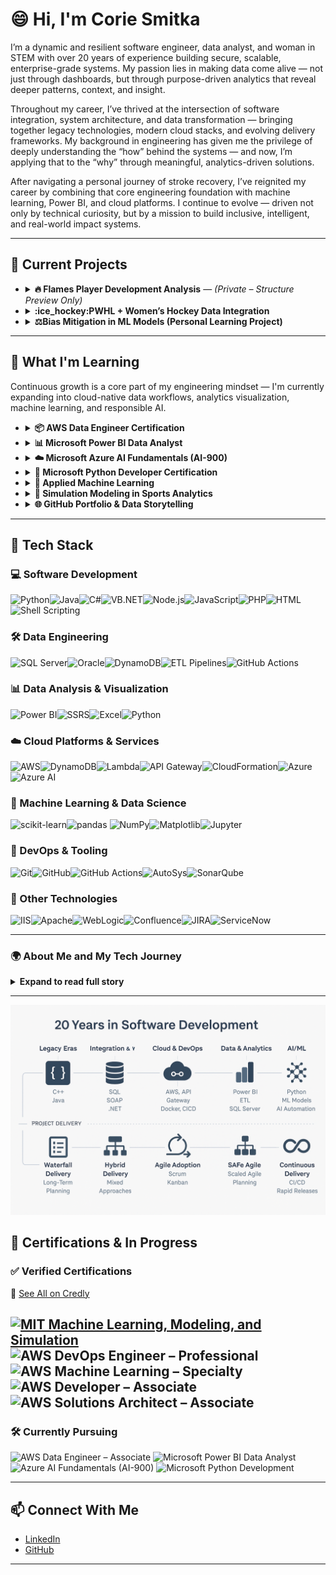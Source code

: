 
# 😄 Hi, I'm Corie Smitka


I’m a dynamic and resilient software engineer, data analyst, and woman in STEM with over 20 years of experience building secure, scalable, enterprise-grade systems. My passion lies in making data come alive — not just through dashboards, but through purpose-driven analytics that reveal deeper patterns, context, and insight.

Throughout my career, I’ve thrived at the intersection of software integration, system architecture, and data transformation — bringing together legacy technologies, modern cloud stacks, and evolving delivery frameworks. My background in engineering has given me the privilege of deeply understanding the “how” behind the systems — and now, I’m applying that to the “why” through meaningful, analytics-driven solutions.

After navigating a personal journey of stroke recovery, I’ve reignited my career by combining that core engineering foundation with machine learning, Power BI, and cloud platforms. I continue to evolve — driven not only by technical curiosity, but by a mission to build inclusive, intelligent, and real-world impact systems.

---

## 🔭 Current Projects
- <details>
  <summary><strong>🔥 Flames Player Development Analysis</strong> — <em>(Private – Structure Preview Only)</em></summary>

  A structured, end-to-end project built around NHL and PWHL player development pipelines:

  - NHL API integration (roster, player, game logs)
  - Power BI dashboards for performance tracking
  - ML-based growth modeling for player comparison
  - Gender equity analysis inspired by *Invisible Women*
  - SQL-based performance views and filtered pipelines for Power BI
  - GitHub integration with templated public/private structure

  This project merges my technical background with my passion for **sports analytics** and **gender inclusion in STEM** — using data to identify growth trends, disparities, and opportunities across men’s and women’s hockey.

  🔗 [View Repo (Structure Only)](https://github.com/coriesmitka/flames-player-development-template)

  </details>

- <details>
  <summary><strong>:ice_hockey:PWHL + Women’s Hockey Data Integration</strong></summary>

  Companion project to bring visibility and structure to women’s hockey data.  
  Focused on **data normalization, visibility equity**, and **eventual ML comparison** with men’s data.  
  Technologies: **Python, JSON APIs, data modeling**

  </details>

- <details>
  <summary><strong>⚖️Bias Mitigation in ML Models (Personal Learning Project)</strong></summary>

  As part of expanding into **Responsible AI**, this project explores bias detection and mitigation using real-world datasets.  
  Toolkit exploration includes: **IBM AI Fairness 360**, **What-If Tool**, and **model auditing techniques**.  
  📚 Also paired with current course learnings in ethical ML design.

  </details>
  
---

## 🧠 What I'm Learning

Continuous growth is a core part of my engineering mindset — I'm currently expanding into cloud-native data workflows, analytics visualization, machine learning, and responsible AI.

- <details>
  <summary><strong>📦 AWS Data Engineer Certification</strong></summary>
  
  Building serverless pipelines, event-driven processing, and scalable analytics architecture on AWS.  
  Focus areas include:
  - **AWS Lambda**, **API Gateway**, and **DynamoDB** for serverless compute and integration  
  - **Glue**, **Athena**, **Redshift**, and **EMR** for data processing, transformation, and warehousing  
  - **S3-based Data Lakes** for storage, cataloging, and querying structured and semi-structured data  
  - Applying cloud-native best practices for secure, efficient data pipelines
  
  </details>

- <details>
  <summary><strong>📊 Microsoft Power BI Data Analyst</strong></summary>

  Designing actionable dashboards and enterprise semantic models.  
  Learning advanced **DAX**, **data shaping**, and **model-driven insights** for business storytelling.
  </details>

- <details>
  <summary><strong>☁️ Microsoft Azure AI Fundamentals (AI-900)</strong></summary>

  Exploring the foundational concepts of **AI, machine learning**, and **natural language processing** within Azure’s ecosystem.  
  Topics include:
  - Core ML types: **classification**, **regression**, and **clustering**
  - Overview of **Azure AI services**: Vision, Speech, Language, and Decision APIs
  - Understanding **Responsible AI** principles: fairness, accountability, transparency, and privacy
  - Real-world use cases for AI in **healthcare**, **finance**, and **public sector solutions**
  
  The course supports a deeper commitment to **trustworthy AI design** and data ethics in applied environments.

  </details>

- <details>
  <summary><strong>🐍 Microsoft Python Developer Certification</strong></summary>

  Reinforcing clean Python development practices with emphasis on readability, maintainability, and data use cases.  
  Covers functions, classes, file I/O, modules, and intro-level data work.
  </details>

- <details>
  <summary><strong>🧠 Applied Machine Learning</strong></summary>

  Studying real-world ML workflows focused on **data preparation**, **model building**, and **evaluation** in Python.  
  Areas of focus include:
  - Core models: **time-series forecasting**, **linear regression**, **logistic regression**, and **classification algorithms**
  - Tools: **scikit-learn**, **pandas**, **NumPy**, and **Matplotlib/Seaborn** for exploratory analysis and model prototyping
  - Evaluation methods: **cross-validation**, **confusion matrix**, **ROC curves**, and **accuracy/recall trade-offs**
  - Early-stage planning for integrating ML insights into the **Flames Player Development Analysis** project to support predictive growth modeling

  This work bridges software engineering expertise with machine learning — adding depth to my evolving data science skill set.

  </details>

- <details>
  <summary><strong>🧮 Simulation Modeling in Sports Analytics</strong></summary>

  Using **mathematical modeling** to simulate player development, team dynamics, and competitive performance.  
  Current areas of exploration include:
  - Building and solving **differential equations** to model growth over time
  - Mapping data-derived trends into **predictive simulation frameworks**
  - Exploring resistance factors such as fatigue, injury (proxy via injury APIs), or line changes
  - Applying theoretical models to **NHL and PWHL player performance** trajectories

  This layer blends systems engineering, applied mathematics, and performance data into real-world insights.

  </details>

- <details>
  <summary><strong>🌐 GitHub Portfolio & Data Storytelling</strong></summary>

  Designing a structured, narrative-rich GitHub presence to showcase real-world data projects.  
  Focus on **readme design**, **visual consistency**, and **data transparency**.
  </details>
---
## 🧰 Tech Stack

### 💻 Software Development
![Python](https://img.shields.io/badge/Python-3776AB?style=for-the-badge&logo=python&logoColor=white)![Java](https://img.shields.io/badge/Java-007396?style=for-the-badge&logo=java&logoColor=white)![C#](https://img.shields.io/badge/C%23-239120?style=for-the-badge&logo=c-sharp&logoColor=white)![VB.NET](https://img.shields.io/badge/VB.NET-68217A?style=for-the-badge&logo=dotnet&logoColor=white)![Node.js](https://img.shields.io/badge/Node.js-339933?style=for-the-badge&logo=nodedotjs&logoColor=white)![JavaScript](https://img.shields.io/badge/JavaScript-F7DF1E?style=for-the-badge&logo=javascript&logoColor=black)![PHP](https://img.shields.io/badge/PHP-777BB4?style=for-the-badge&logo=php&logoColor=white)![HTML](https://img.shields.io/badge/HTML5-E34F26?style=for-the-badge&logo=html5&logoColor=white)![Shell Scripting](https://img.shields.io/badge/Shell%20Script-121011?style=for-the-badge&logo=gnu-bash&logoColor=white)
### 🛠️ Data Engineering
![SQL Server](https://img.shields.io/badge/SQL%20Server-CC2927?style=for-the-badge&logo=microsoftsqlserver&logoColor=white)![Oracle](https://img.shields.io/badge/Oracle-F80000?style=for-the-badge&logo=oracle&logoColor=white)![DynamoDB](https://img.shields.io/badge/DynamoDB-4053D6?style=for-the-badge&logo=amazon-dynamodb&logoColor=white)![ETL Pipelines](https://img.shields.io/badge/ETL%20Pipelines-A020F0?style=for-the-badge&logo=data&logoColor=white)![GitHub Actions](https://img.shields.io/badge/GitHub%20Actions-2088FF?style=for-the-badge&logo=githubactions&logoColor=white)
### 📊 Data Analysis & Visualization
![Power BI](https://img.shields.io/badge/Power%20BI-F2C811?style=for-the-badge&logo=powerbi&logoColor=black)![SSRS](https://img.shields.io/badge/SSRS-4479A1?style=for-the-badge&logo=windows&logoColor=white)![Excel](https://img.shields.io/badge/Excel-217346?style=for-the-badge&logo=microsoftexcel&logoColor=white)![Python](https://img.shields.io/badge/Python-3776AB?style=for-the-badge&logo=python&logoColor=white)
### ☁️ Cloud Platforms & Services
![AWS](https://img.shields.io/badge/AWS-232F3E?style=for-the-badge&logo=amazonaws&logoColor=white)![DynamoDB](https://img.shields.io/badge/DynamoDB-4053D6?style=for-the-badge&logo=amazon-dynamodb&logoColor=white)![Lambda](https://img.shields.io/badge/Lambda-FF9900?style=for-the-badge&logo=aws-lambda&logoColor=white)![API Gateway](https://img.shields.io/badge/API%20Gateway-FF4F00?style=for-the-badge&logo=amazonapi&logoColor=white)![CloudFormation](https://img.shields.io/badge/CloudFormation-FF4F00?style=for-the-badge&logo=awscloudformation&logoColor=white)![Azure](https://img.shields.io/badge/Azure-0078D4?style=for-the-badge&logo=microsoftazure&logoColor=white)![Azure AI](https://img.shields.io/badge/Azure%20AI-0078D4?style=for-the-badge&logo=microsoftazure&logoColor=white)
### 🧠 Machine Learning & Data Science
![scikit-learn](https://img.shields.io/badge/scikit--learn-F7931E?style=for-the-badge&logo=scikit-learn&logoColor=white)![pandas](https://img.shields.io/badge/pandas-150458?style=for-the-badge&logo=pandas&logoColor=white) ![NumPy](https://img.shields.io/badge/NumPy-013243?style=for-the-badge&logo=numpy&logoColor=white)![Matplotlib](https://img.shields.io/badge/Matplotlib-11557C?style=for-the-badge&logo=matplotlib&logoColor=white)![Jupyter](https://img.shields.io/badge/Jupyter-F37626?style=for-the-badge&logo=jupyter&logoColor=white)
### 🔧 DevOps & Tooling
![Git](https://img.shields.io/badge/Git-F05032?style=for-the-badge&logo=git&logoColor=white)![GitHub](https://img.shields.io/badge/GitHub-181717?style=for-the-badge&logo=github&logoColor=white)![GitHub Actions](https://img.shields.io/badge/GitHub%20Actions-2088FF?style=for-the-badge&logo=githubactions&logoColor=white)![AutoSys](https://img.shields.io/badge/AutoSys-000000?style=for-the-badge&logo=clockify&logoColor=white)![SonarQube](https://img.shields.io/badge/SonarQube-4E9BCD?style=for-the-badge&logo=sonarqube&logoColor=white)
### 🧰 Other Technologies 
![IIS](https://img.shields.io/badge/IIS-0078D7?style=for-the-badge&logo=windows&logoColor=white)![Apache](https://img.shields.io/badge/Apache-D22128?style=for-the-badge&logo=apache&logoColor=white)![WebLogic](https://img.shields.io/badge/WebLogic-ED1C24?style=for-the-badge&logo=oracle&logoColor=white)![Confluence](https://img.shields.io/badge/Confluence-172B4D?style=for-the-badge&logo=confluence&logoColor=white)![JIRA](https://img.shields.io/badge/JIRA-0052CC?style=for-the-badge&logo=jira&logoColor=white)![ServiceNow](https://img.shields.io/badge/ServiceNow-1E8CBE?style=for-the-badge&logo=servicenow&logoColor=white)

--- 

### 🌍 About Me and My Tech Journey

<details>
  <summary><strong> Expand to read full story</strong></summary>

  <br/>
I’ve spent the last 20 years riding the pulse of technology — growing alongside it, adapting through every shift, and leading through each transformation.

My early career was rooted in on-prem systems and monolithic applications, where I worked on large-scale enterprise solutions using C/C++, Java, and SQL. These projects were delivered in high-stakes, waterfall environments — often multi-year initiatives where I led complex planning, stakeholder alignment, and delivery assurance across tightly coupled systems.

As the tech world shifted toward integration, cloud, and agility, so did I. I moved from traditional release models into SAFe Agile, embracing iterative delivery, feature-driven roadmaps, and CI/CD pipelines to deliver faster, smarter, and with reduced risk. My hands-on development evolved into leadership roles — guiding teams through DevOps adoption, cloud-native architectures, and enterprise-level transformation programs.

From legacy to cloud, from project plans to pipelines, my journey reflects a dual mastery: technology execution and delivery excellence.

Today, I focus on the frontier of data, machine learning, and AI — designing solutions that are not only intelligent, but strategic.

I don’t just work with technology — I grow with it.
And I bring that evolution to every team I join.
</details>

--- 

![Technology Timeline](assets/tech-timeline1.png)

## 🏅 Certifications & In Progress

### ✅ Verified Certifications  
🔗 [See All on Credly](https://www.credly.com/users/corie-smitka)

[![MIT Machine Learning, Modeling, and Simulation](https://img.shields.io/badge/MIT_ML_Modeling_&_Simulation-AB2328?style=for-the-badge&logo=mit&logoColor=white)](https://xpro.mit.edu/certificate/28e12ede-2d86-49b0-a008-cb7f5f5fc2b8/)
![AWS DevOps Engineer – Professional](https://img.shields.io/badge/AWS_DevOps_Engineer_Professional-FECB2F?style=for-the-badge&logo=amazonaws&logoColor=black)
![AWS Machine Learning – Specialty](https://img.shields.io/badge/AWS_ML_Specialty-FDD66C?style=for-the-badge&logo=amazonaws&logoColor=black)
![AWS Developer – Associate](https://img.shields.io/badge/AWS_Developer_Associate-FFB300?style=for-the-badge&logo=amazonaws&logoColor=black)
![AWS Solutions Architect – Associate](https://img.shields.io/badge/AWS_Solutions_Architect_Associate-FAD07C?style=for-the-badge&logo=amazonaws&logoColor=black)
---

### 🛠 Currently Pursuing
![AWS Data Engineer – Associate](https://img.shields.io/badge/AWS_Data_Engineer_(In_Progress)-232F3E?style=for-the-badge&logo=amazonaws&logoColor=white)
![Microsoft Power BI Data Analyst](https://img.shields.io/badge/Power_BI_Data_Analyst_(Coursera)-FFC000?style=for-the-badge&logo=powerbi&logoColor=black)
![Azure AI Fundamentals (AI-900)](https://img.shields.io/badge/Azure_AI_Fundamentals_AI--900_(Studying)-0078D4?style=for-the-badge&logo=microsoftazure&logoColor=white)
![Microsoft Python Development](https://img.shields.io/badge/Microsoft_Python_Dev_(In_Progress)-FFD06C?style=for-the-badge&logo=python&logoColor=black)

---

## 📫 Connect With Me

- [LinkedIn](https://www.linkedin.com/in/coriesmitka)
- [GitHub](https://github.com/coriesmitka)

---


